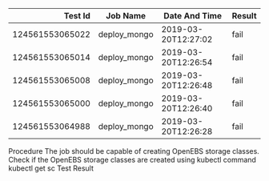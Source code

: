 |    Test Id    |  Job Name  |   Date And Time   |Result |
|--------------:|------------|-------------------|-------|
|124561553065022|deploy_mongo|2019-03-20T12:27:02|fail   |
|124561553065014|deploy_mongo|2019-03-20T12:26:54|fail   |
|124561553065008|deploy_mongo|2019-03-20T12:26:48|fail   |
|124561553065000|deploy_mongo|2019-03-20T12:26:40|fail   |
|124561553064988|deploy_mongo|2019-03-20T12:26:28|fail   |
Procedure
The job should be capable of creating OpenEBS storage classes.
Check if the OpenEBS storage classes are created using kubectl command kubectl get sc
Test Result

